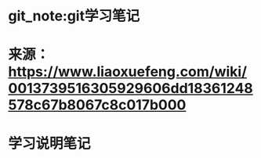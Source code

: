 # git_note:git学习笔记 
# 来源：https://www.liaoxuefeng.com/wiki/0013739516305929606dd18361248578c67b8067c8c017b000

# 学习说明笔记